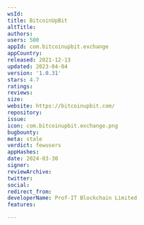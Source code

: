 ```yaml
---
wsId: 
title: BitcoinUpBit
altTitle: 
authors: 
users: 500
appId: com.bitcoinupbit.exchange
appCountry: 
released: 2021-12-13
updated: 2023-04-04
version: '1.0.31'
stars: 4.7
ratings: 
reviews: 
size: 
website: https://bitcoinupbit.com/
repository: 
issue: 
icon: com.bitcoinupbit.exchange.png
bugbounty: 
meta: stale
verdict: fewusers
appHashes: 
date: 2024-03-30
signer: 
reviewArchive: 
twitter: 
social: 
redirect_from: 
developerName: Prof-IT Blockchain Limited
features: 

---
```


